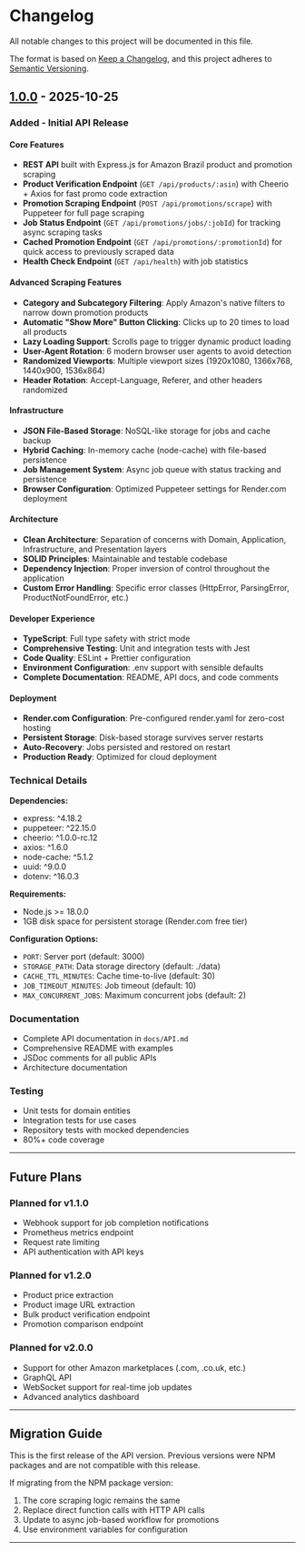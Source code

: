 # Changelog

All notable changes to this project will be documented in this file.

The format is based on [Keep a Changelog](https://keepachangelog.com/en/1.0.0/),
and this project adheres to [Semantic Versioning](https://semver.org/spec/v2.0.0.html).

## [1.0.0] - 2025-10-25

### Added - Initial API Release

#### Core Features
- **REST API** built with Express.js for Amazon Brazil product and promotion scraping
- **Product Verification Endpoint** (`GET /api/products/:asin`) with Cheerio + Axios for fast promo code extraction
- **Promotion Scraping Endpoint** (`POST /api/promotions/scrape`) with Puppeteer for full page scraping
- **Job Status Endpoint** (`GET /api/promotions/jobs/:jobId`) for tracking async scraping tasks
- **Cached Promotion Endpoint** (`GET /api/promotions/:promotionId`) for quick access to previously scraped data
- **Health Check Endpoint** (`GET /api/health`) with job statistics

#### Advanced Scraping Features
- **Category and Subcategory Filtering**: Apply Amazon's native filters to narrow down promotion products
- **Automatic "Show More" Button Clicking**: Clicks up to 20 times to load all products
- **Lazy Loading Support**: Scrolls page to trigger dynamic product loading
- **User-Agent Rotation**: 6 modern browser user agents to avoid detection
- **Randomized Viewports**: Multiple viewport sizes (1920x1080, 1366x768, 1440x900, 1536x864)
- **Header Rotation**: Accept-Language, Referer, and other headers randomized

#### Infrastructure
- **JSON File-Based Storage**: NoSQL-like storage for jobs and cache backup
- **Hybrid Caching**: In-memory cache (node-cache) with file-based persistence
- **Job Management System**: Async job queue with status tracking and persistence
- **Browser Configuration**: Optimized Puppeteer settings for Render.com deployment

#### Architecture
- **Clean Architecture**: Separation of concerns with Domain, Application, Infrastructure, and Presentation layers
- **SOLID Principles**: Maintainable and testable codebase
- **Dependency Injection**: Proper inversion of control throughout the application
- **Custom Error Handling**: Specific error classes (HttpError, ParsingError, ProductNotFoundError, etc.)

#### Developer Experience
- **TypeScript**: Full type safety with strict mode
- **Comprehensive Testing**: Unit and integration tests with Jest
- **Code Quality**: ESLint + Prettier configuration
- **Environment Configuration**: .env support with sensible defaults
- **Complete Documentation**: README, API docs, and code comments

#### Deployment
- **Render.com Configuration**: Pre-configured render.yaml for zero-cost hosting
- **Persistent Storage**: Disk-based storage survives server restarts
- **Auto-Recovery**: Jobs persisted and restored on restart
- **Production Ready**: Optimized for cloud deployment

### Technical Details

**Dependencies:**
- express: ^4.18.2
- puppeteer: ^22.15.0
- cheerio: ^1.0.0-rc.12
- axios: ^1.6.0
- node-cache: ^5.1.2
- uuid: ^9.0.0
- dotenv: ^16.0.3

**Requirements:**
- Node.js >= 18.0.0
- 1GB disk space for persistent storage (Render.com free tier)

**Configuration Options:**
- `PORT`: Server port (default: 3000)
- `STORAGE_PATH`: Data storage directory (default: ./data)
- `CACHE_TTL_MINUTES`: Cache time-to-live (default: 30)
- `JOB_TIMEOUT_MINUTES`: Job timeout (default: 10)
- `MAX_CONCURRENT_JOBS`: Maximum concurrent jobs (default: 2)

### Documentation
- Complete API documentation in `docs/API.md`
- Comprehensive README with examples
- JSDoc comments for all public APIs
- Architecture documentation

### Testing
- Unit tests for domain entities
- Integration tests for use cases
- Repository tests with mocked dependencies
- 80%+ code coverage

---

## Future Plans

### Planned for v1.1.0
- Webhook support for job completion notifications
- Prometheus metrics endpoint
- Request rate limiting
- API authentication with API keys

### Planned for v1.2.0
- Product price extraction
- Product image URL extraction
- Bulk product verification endpoint
- Promotion comparison endpoint

### Planned for v2.0.0
- Support for other Amazon marketplaces (.com, .co.uk, etc.)
- GraphQL API
- WebSocket support for real-time job updates
- Advanced analytics dashboard

---

## Migration Guide

This is the first release of the API version. Previous versions were NPM packages and are not compatible with this release.

If migrating from the NPM package version:
1. The core scraping logic remains the same
2. Replace direct function calls with HTTP API calls
3. Update to async job-based workflow for promotions
4. Use environment variables for configuration

---

[1.0.0]: https://github.com/itsmaneka/amz-scraper-api/releases/tag/v1.0.0

